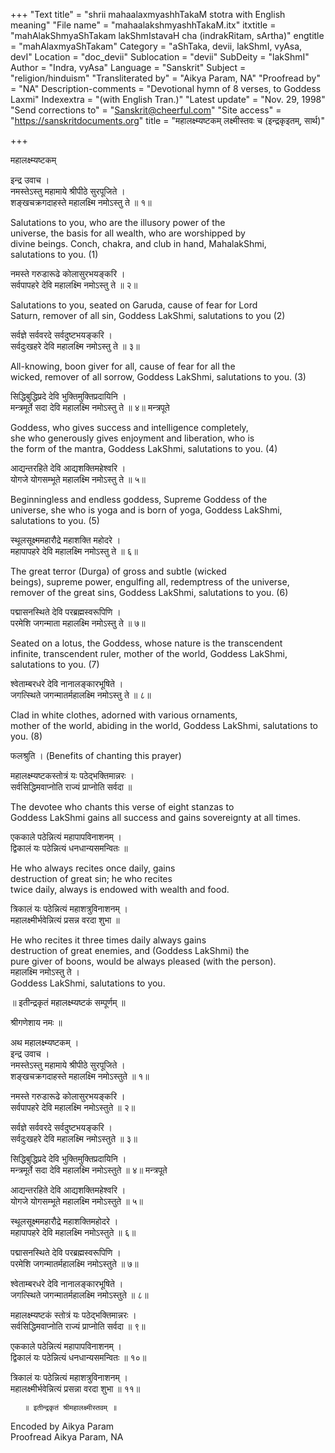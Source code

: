+++
"Text title" = "shrii mahaalaxmyashhTakaM stotra with English meaning"
"File name" = "mahaalakshmyashhTakaM.itx"
itxtitle = "mahAlakShmyaShTakam lakShmIstavaH cha (indrakRitam, sArtha)"
engtitle = "mahAlaxmyaShTakam"
Category = "aShTaka, devii, lakShmI, vyAsa, devI"
Location = "doc_devii"
Sublocation = "devii"
SubDeity = "lakShmI"
Author = "Indra, vyAsa"
Language = "Sanskrit"
Subject = "religion/hinduism"
"Transliterated by" = "Aikya Param, NA"
"Proofread by" = "NA"
Description-comments = "Devotional hymn of 8 verses, to Goddess Laxmi"
Indexextra = "(with English Tran.)"
"Latest update" = "Nov. 29, 1998"
"Send corrections to" = "Sanskrit@cheerful.com"
"Site access" = "https://sanskritdocuments.org"
title = "महालक्ष्म्यष्टकम् लक्ष्मीस्तवः च (इन्द्रकृइतम्, सार्थ)"

+++
  
 महालक्ष्म्यष्टकम्   
  
इन्द्र उवाच ।  
नमस्तेऽस्तु महामाये श्रीपीठे सुरपूजिते ।  
शङ्खचक्रगदाहस्ते महालक्ष्मि नमोऽस्तु ते ॥ १॥  
  
Salutations to you, who are the illusory power of the  
universe, the basis for all wealth, who are worshipped by  
divine beings. Conch, chakra, and club in hand, MahalakShmi,  
salutations to you. (1)  
  
नमस्ते गरुडारूढे कोलासुरभयङ्करि ।  
सर्वपापहरे देवि महालक्ष्मि नमोऽस्तु ते ॥ २॥  
  
Salutations to you, seated on Garuda, cause of fear for Lord  
Saturn, remover of all sin, Goddess LakShmi, salutations to you (2)  
  
सर्वज्ञे सर्ववरदे सर्वदुष्टभयङ्करि ।  
सर्वदुःखहरे देवि महालक्ष्मि नमोऽस्तु ते ॥ ३॥  
  
All-knowing, boon giver for all, cause of fear for all the  
wicked, remover of all sorrow, Goddess LakShmi, salutations to you. (3)  
  
सिद्धिबुद्धिप्रदे देवि भुक्तिमुक्तिप्रदायिनि ।  
मन्त्रमूर्ते सदा देवि महालक्ष्मि नमोऽस्तु ते ॥ ४॥ मन्त्रपूते  
  
Goddess, who gives success and intelligence completely,  
she who generously gives enjoyment and liberation, who is  
the form of the mantra, Goddess LakShmi, salutations to you. (4)  
  
आद्यन्तरहिते देवि आद्यशक्तिमहेश्वरि ।  
योगजे योगसम्भूते महालक्ष्मि नमोऽस्तु ते ॥ ५॥  
  
Beginningless and endless goddess,  Supreme Goddess of the  
universe, she who is yoga and is born of yoga, Goddess LakShmi,  
salutations to you. (5)  
  
स्थूलसूक्ष्ममहारौद्रे महाशक्ति महोदरे ।  
महापापहरे देवि महालक्ष्मि नमोऽस्तु ते ॥ ६॥  
  
The great terror (Durga) of gross and subtle (wicked  
beings), supreme power, engulfing all, redemptress of the universe,  
remover of the great sins, Goddess LakShmi, salutations to you. (6)  
  
पद्मासनस्थिते देवि परब्रह्मस्वरूपिणि ।  
परमेशि जगन्माता महालक्ष्मि नमोऽस्तु ते ॥ ७॥  
  
Seated on a lotus, the Goddess, whose nature is the transcendent  
infinite, transcendent ruler, mother of the world, Goddess LakShmi,  
salutations to you. (7)  
  
श्वेताम्बरधरे देवि नानालङ्कारभूषिते ।  
जगत्स्थिते जगन्मातर्महालक्ष्मि नमोऽस्तु ते ॥ ८॥  
  
Clad in white clothes, adorned with various ornaments,  
mother of the world, abiding in the world, Goddess LakShmi, salutations to you. (8)  
  
फलश्रुति ।   (Benefits of chanting this prayer)  
  
महालक्ष्म्यष्टकस्तोत्रं यः पठेद्भक्तिमान्नरः ।  
सर्वसिद्धिमवाप्नोति राज्यं प्राप्नोति सर्वदा ॥  
  
The devotee who chants this verse of eight stanzas to  
Goddess LakShmi gains all success and gains sovereignty at all times.  
  
एककाले पठेन्नित्यं महापापविनाशनम् ।  
द्विकालं यः पठेन्नित्यं धनधान्यसमन्वितः ॥  
  
He who always recites once daily, gains  
destruction of great sin;  he who recites  
twice daily, always is endowed with wealth and food.  
  
त्रिकालं यः पठेन्नित्यं महाशत्रुविनाशनम् ।  
महालक्ष्मीर्भवेन्नित्यं प्रसन्न वरदा शुभा ॥  
  
He who recites it three times daily always gains  
destruction of great enemies, and (Goddess LakShmi) the  
pure giver of boons, would be always pleased (with the person).  
महालक्ष्मि नमोऽस्तु ते ।  
Goddess LakShmi, salutations to you.  
  
॥ इतीन्द्रकृतं महालक्ष्म्यष्टकं सम्पूर्णम् ॥  
  
श्रीगणेशाय नमः ॥  
  
अथ महालक्ष्म्यष्टकम् ।  
इन्द्र उवाच ।  
नमस्तेऽस्तु महामाये श्रीपीठे सुरपूजिते ।  
शङ्खचक्रगदाहस्ते महालक्ष्मि नमोऽस्तुते ॥ १॥  
  
नमस्ते गरुडारूढे कोलासुरभयङ्करि ।  
सर्वपापहरे देवि महालक्ष्मि नमोऽस्तुते ॥ २॥  
  
सर्वज्ञे सर्ववरदे सर्वदुष्टभयङ्करि ।  
सर्वदुःखहरे देवि महालक्ष्मि नमोऽस्तुते ॥ ३॥  
  
सिद्धिबुद्धिप्रदे देवि भुक्तिमुक्तिप्रदायिनि ।  
मन्त्रमूर्ते सदा देवि महालक्ष्मि नमोऽस्तुते ॥ ४॥ मन्त्रपूते  
  
आद्यन्तरहिते देवि आद्यशक्तिमहेश्वरि ।  
योगजे योगसम्भूते महालक्ष्मि नमोऽस्तुते ॥ ५॥  
  
स्थूलसूक्ष्ममहारौद्रे महाशक्तिमहोदरे ।  
महापापहरे देवि महालक्ष्मि नमोऽस्तुते ॥ ६॥  
  
पद्मासनस्थिते देवि परब्रह्मस्वरूपिणि ।  
परमेशि जगन्मातर्महालक्ष्मि नमोऽस्तुते ॥ ७॥  
  
श्वेताम्बरधरे देवि नानालङ्कारभूषिते ।  
जगत्स्थिते जगन्मातर्महालक्ष्मि नमोऽस्तुते ॥ ८॥  
  
महालक्ष्म्यष्टकं स्तोत्रं यः पठेद्भक्तिमान्नरः ।  
सर्वसिद्धिमवाप्नोति राज्यं प्राप्नोति सर्वदा ॥ ९॥  
  
एककाले पठेन्नित्यं महापापविनाशनम् ।  
द्विकालं यः पठेन्नित्यं धनधान्यसमन्वितः ॥ १०॥  
  
त्रिकालं यः पठेन्नित्यं महाशत्रुविनाशनम् ।  
महालक्ष्मीर्भवेन्नित्यं प्रसन्ना वरदा शुभा ॥ ११॥  
  
       ॥ इतीन्द्रकृतं श्रीमहालक्ष्मीस्तवम् ॥  
  
  
Encoded by Aikya Param  
Proofread Aikya Param, NA  
  
